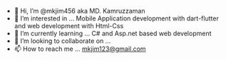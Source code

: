 - 👋 Hi, I’m @mkjim456 aka MD. Kamruzzaman
- 👀 I’m interested in ... Mobile Application development with dart-flutter and web development with Html-Css
- 🌱 I’m currently learning ...  C# and Asp.net based web development
- 💞️ I’m looking to collaborate on ...
- 📫 How to reach me ... mkjim123@gmail.com

<!---
mkjim456/mkjim456 is a ✨ special ✨ repository because its `README.md` (this file) appears on your GitHub profile.
You can click the Preview link to take a look at your changes.
--->
